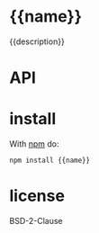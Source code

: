 # {{name}}

{{description}}

# API

# install

With [npm](http://npmjs.org) do:

```shell
npm install {{name}}
```

# license

BSD-2-Clause

